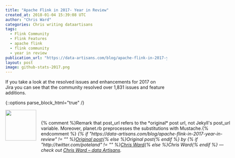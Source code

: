 ```yaml
---
title: "Apache Flink in 2017- Year in Review"
created_at: 2018-01-04 15:39:08 UTC
author: "Chris Ward"
categories: Chris writing dataartisans
tags: 
  - Flink Community
  - Flink Features
  - apache flink
  - flink community
  - year in review
publication_url: "https://data-artisans.com/blog/apache-flink-in-2017-year-in-review"
layout: post
image: github-stats-2017.png
---
```

If you take a look at&nbsp;the resolved issues and enhancements for 2017 on Jira&nbsp;you can see that the community resolved over 1,831 issues and feature additions.


{::options parse_block_html="true" /}
<div class="author">
   <img src="http://www.rss-specifications.com/rss-spec-rss.gif" style="width: 96px; height: 96;">
   <span style="position: absolute; padding: 32px 15px;">{% comment %}Remark that post_url refers to the *original* post url, not Jekyll's post_url variable. Moreover, planet.rb preprocesses the substitutions with Mustache.{% endcomment %}
      <i>{% if "https://data-artisans.com/blog/apache-flink-in-2017-year-in-review" != "" %}<a href="https://data-artisans.com/blog/apache-flink-in-2017-year-in-review">Original post</a>{% else %}Original post{% endif %} by {% if "http://twitter.com/poteland" != "" %}<a href="http://twitter.com/poteland">Chris Ward</a>{% else %}Chris Ward{% endif %} &mdash; check out <a href="https://data-artisans.com">Chris Ward – data Artisans</a>.</i>
  </span>
</div>
